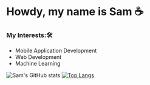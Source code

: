 # Howdy, my name is Sam ☕️

### My Interests:🛠
+ Mobile Application Development
+ Web Development
+ Machine Learning

![Sam's GitHub stats](https://github-readme-stats.vercel.app/api?username=samuelj1323&show_icons=true&theme=dark)
[![Top Langs](https://github-readme-stats.vercel.app/api/top-langs/?username=samuelj1323&layout=compact&theme=dark)](https://github.com/anuraghazra/github-readme-stats)
